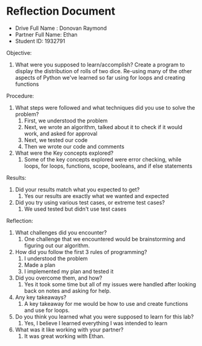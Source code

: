 # Reflection Document

* Drive Full Name  : Donovan Raymond
* Partner Full Name: Ethan
* Student ID: 1932791

Objective:
1. What were you supposed to learn/accomplish?
Create a program to display the distribution of rolls of two dice.
Re-using many of the other aspects of Python we've learned so far using for
loops and creating functions

Procedure:
1. What steps were followed and what techniques did you use to solve the problem?
   1.  First, we understood the problem 
   2. Next, we wrote an algorithm, talked about it to check if it would work, and asked for approval 
   3. Next, we tested our code
   4. Then we wrote our code and comments 
2. What were the Key concepts explored?
   1. Some of the key concepts explored were error checking, while loops, 
   for loops, functions, scope, booleans, and if else statements

Results:
1. Did your results match what you expected to get?
   1. Yes our results are exactly what we wanted and expected 
2. Did you try using various test cases, or extreme test cases?
   1. We used tested but didn't use test cases

Reflection:
1. What challenges did you encounter?
   1.  One challenge that we encountered would be brainstorming and figuring 
   out our algorithm.
2. How did you follow the first 3 rules of programming?
   1. I understood the problem 
   2. Made a plan 
   3. I implemented my plan and tested it
3. Did you overcome them, and how? 
   1. Yes it took some time but all of my issues were handled after looking
   back on notes and asking for help.
4. Any key takeaways? 
   1. A key takeaway for me would be how to use and create functions and
   use for loops. 
5. Do you think you learned what you were supposed to learn for this lab?
   1. Yes, I believe I learned everything I was intended to learn 
6. What was it like working with your partner? 
   1. It was great working with Ethan.

   